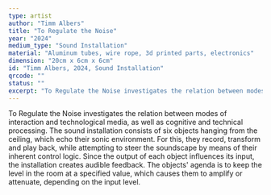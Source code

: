 ```yaml
---
type: artist
author: "Timm Albers"
title: "To Regulate the Noise"
year: "2024"
medium_type: "Sound Installation"
material: "Aluminum tubes, wire rope, 3d printed parts, electronics"
dimension: "20cm x 6cm x 6cm"
id: "Timm Albers, 2024, Sound Installation"
qrcode: ""
status: ""
excerpt: "To Regulate the Noise investigates the relation between modes of interaction and technological media, as well as cognitive and technical processing. The sound installation consists of six objects hanging from the ceiling, which echo their sonic environment. For this, they record, transform and play back, while attempting to steer the soundscape by means of their inherent control logic..."
---
```

To Regulate the Noise investigates the relation between modes of interaction and technological media, as well as cognitive and technical processing. The sound installation consists of six objects hanging from the ceiling, which echo their sonic environment. For this, they record, transform and play back, while attempting to steer the soundscape by means of their inherent control logic. Since the output of each object influences its input, the installation creates audible feedback. The objects' agenda is to keep the level in the room at a specified value, which causes them to amplify or attenuate, depending on the input level.
